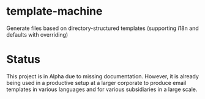 # template-machine
Generate files based on directory-structured templates (supporting i18n and defaults with overriding)

# Status
This project is in Alpha due to missing documentation. However, it is already being used in a productive setup at a larger corporate to produce email templates in various languages and for various subsidiaries in a large scale.
